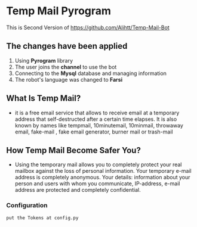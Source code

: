 # Temp Mail Pyrogram 
This is Second Version of https://github.com/Alihtt/Temp-Mail-Bot
## The changes have been applied
1. Using **Pyrogram** library
2. The user joins the **channel** to use the bot
3. Connecting to the **Mysql** database and managing information
4. The robot's language was changed to **Farsi**

## What Is Temp Mail?
+ it is a free email service that allows to receive email at a temporary address that self-destructed after a certain time elapses. It is also known by names like tempmail, 10minutemail, 10minmail, throwaway email, fake-mail , fake email generator, burner mail or trash-mail

## How Temp Mail Become Safer You?
+ Using the temporary mail allows you to completely protect your real mailbox against the loss of personal information. Your temporary e-mail address is completely anonymous. Your details: information about your person and users with whom you communicate, IP-address, e-mail address are protected and completely confidential.

### Configuration
```put the Tokens at config.py```
